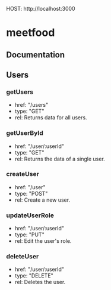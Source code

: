 HOST: http://localhost:3000
 
# meetfood
## Documentation
## Users
### getUsers
+ href: "/users"
+ type: "GET"
+ rel: Returns data for all users.
  
### getUserById
+ href: "/user/:userId"
+ type: "GET"
+ rel: Returns the data of a single user.

### createUser
+ href: "/user"
+ type: "POST"
+ rel: Create a new user.

### updateUserRole
+ href: "/user/:userId"
+ type: "PUT"
+ rel: Edit the user's role.

### deleteUser
+ href: "/user/:userId"
+ type: "DELETE"
+ rel: Deletes the user.